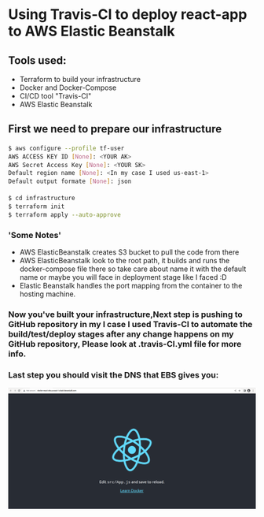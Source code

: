 # Using Travis-CI to deploy react-app to AWS Elastic Beanstalk

## Tools used:
- Terraform to build your infrastructure
- Docker and Docker-Compose
- CI/CD tool "Travis-CI"
- AWS Elastic Beanstalk

## First we need to prepare our infrastructure
```bash
$ aws configure --profile tf-user
AWS ACCESS KEY ID [None]: <YOUR AK>
AWS Secret Access Key [None]: <YOUR SK>
Default region name [None]: <In my case I used us-east-1>
Default output formate [None]: json

$ cd infrastructure
$ terraform init
$ terraform apply --auto-approve

```
### 'Some Notes'
- AWS ElasticBeanstalk creates S3 bucket to pull the code from there
- AWS ElasticBeanstalk look to the root path, it builds and runs the docker-compose file there so take care about name it with the default name or maybe you will face in deployment stage like I faced :D
- Elastic Beanstalk handles the port mapping from the container to the hosting machine.

### Now you've built your infrastructure,Next step is pushing to GitHub repository in my I case I used Travis-CI to automate the build/test/deploy stages after any change happens on my GitHub repository, Please look at .travis-CI.yml file for more info.

### Last step you should visit the DNS that EBS gives you:
![Alt text](./ebs-docker.png)

